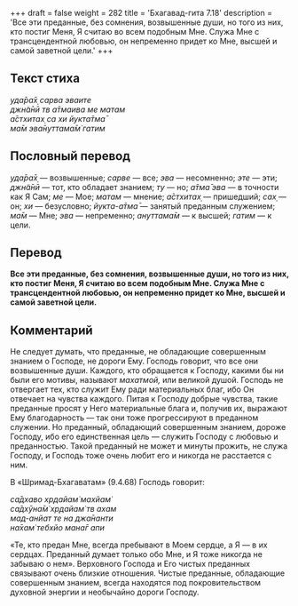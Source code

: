 +++
draft = false
weight = 282
title = 'Бхагавад-гита 7.18'
description = 'Все эти преданные, без сомнения, возвышенные души, но того из них, кто постиг Меня, Я считаю во всем подобным Мне. Служа Мне с трансцендентной любовью, он непременно придет ко Мне, высшей и самой заветной цели.'
+++

## Текст стиха

_уда̄ра̄х̣ сарва эваите  
джн̃а̄нӣ тв а̄тмаива ме матам  
а̄стхитах̣ са хи йукта̄тма̄  
ма̄м эва̄нуттама̄м̇ гатим_

## Пословный перевод

_уда̄ра̄х̣_ — возвышенные; _сарве_ — все; _эва_ — несомненно; _эте_ — эти; _джн̃а̄нӣ_ — тот, кто обладает знанием; _ту_ — но; _а̄тма̄_ _эва_ — в точности как Я Сам; _ме_ — Мое; _матам_ — мнение; _а̄стхитах̣_ — пришедший; _сах̣_ — он; _хи_ — безусловно; _йукта_\-_а̄тма̄_ — занятый преданным служением; _ма̄м_ — Мне; _эва_ — непременно; _ануттама̄м_ — к высшей; _гатим_ — к цели.

## Перевод

**Все эти преданные, без сомнения, возвышенные души, но того из них, кто постиг Меня, Я считаю во всем подобным Мне. Служа Мне с трансцендентной любовью, он непременно придет ко Мне, высшей и самой заветной цели.**

## Комментарий

Не следует думать, что преданные, не обладающие совершенным знанием о Господе, не дороги Ему. Господь говорит, что все они возвышенные души. Каждого, кто обращается к Господу, какими бы ни были его мотивы, называют _махатмой,_ или великой душой. Господь не отвергает тех, кто служит Ему ради материальных благ, ибо Он отвечает на чувства каждого. Питая к Господу добрые чувства, такие преданные просят у Него материальные блага и, получив их, выражают Ему благодарность — так они тоже прогрессируют в преданном служении. Но преданный, обладающий совершенным знанием, дороже Господу, ибо его единственная цель — служить Господу с любовью и преданностью. Такой преданный не может и минуты прожить, не служа Господу, и Господь тоже очень любит его и никогда не расстается с ним.

В «Шримад-Бхагаватам» (9.4.68) Господь говорит:

_са̄дхаво хр̣дайам̇ махйам̇  
са̄дхӯна̄м̇ хр̣дайам̇ тв ахам  
мад-анйат те на джа̄нанти  
на̄хам̇ тебхйо мана̄г апи_

«Те, кто предан Мне, всегда пребывают в Моем сердце, а Я — в их сердцах. Преданный думает только обо Мне, и Я тоже никогда не забываю о нем». Верховного Господа и Его чистых преданных связывают очень близкие отношения. Чистые преданные, обладающие совершенным знанием, всегда находятся под покровительством духовной энергии и необычайно дороги Господу.
